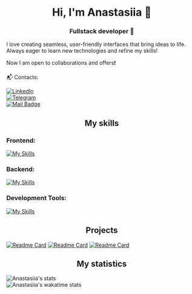 <h1 align="center">Hi, I'm Anastasiia 👋</h1>
<h3 align="center">Fullstack developer 👾</h3>


I love creating seamless, user-friendly interfaces that bring ideas to life.
Always eager to learn new technologies and refine my skills!

Now I am open to collaborations and offers❗️

📬 Contacts:  

[![LinkedIn](https://img.shields.io/badge/LinkedIn-0077B5?style=for-the-badge&logo=linkedin&logoColor=white)](https://www.linkedin.com/in/anastasiia-motsukh/)  
[![Telegram](https://img.shields.io/badge/Telegram-2CA5E0?style=for-the-badge&logo=telegram&logoColor=white)](https://t.me/AnastasiiaMotsukh)  
[![Mail Badge](https://img.shields.io/badge/Email-c0392b?style=for-the-badge&labelColor=c0392b&logo=gmail&logoColor=white)](mailto:anastasiiamotsukh@gmail.com)


<h2 align="center">My skills</h3>
<h3 align="left">Frontend:</h3>

[![My Skills](https://skillicons.dev/icons?i=html,css,js,ts,react,nextjs,redux,sass,tailwind)](https://www.linkedin.com/in/anastasiia-motsukh/)  

<h3 align="left">Backend:</h3>

[![My Skills](https://skillicons.dev/icons?i=nodejs,express,mongodb,postgres)](https://www.linkedin.com/in/anastasiia-motsukh/)  

<h3 align="left">Development Tools: </h3>

[![My Skills](https://skillicons.dev/icons?i=git,github,gitlab,vscode,postman)](https://www.linkedin.com/in/anastasiia-motsukh/)  

<h2 align="center">Projects</h3>

[![Readme Card](https://github-readme-stats.vercel.app/api/pin/?username=lizaklimova&repo=task-pro&theme=dracula)](https://github.com/lizaklimova/task-pro)
[![Readme Card](https://github-readme-stats.vercel.app/api/pin/?username=elostay&repo=goit-react-hw-08-phonebook&theme=dracula)](https://github.com/Elostay/goit-react-hw-08-phonebook)
[![Readme Card](https://github-readme-stats.vercel.app/api/pin/?username=konstantin-it-lysenko&repo=projectDreamTeamJS&theme=dracula)](https://github.com/konstantin-it-lysenko/projectDreamTeamJS)


<h2 align="center">My statistics</h3>

![Anastasiia's stats](https://github-readme-stats.vercel.app/api?username=elostay&show_icons=true&theme=dracula)  
![Anastasiia's wakatime stats](https://github-readme-stats.vercel.app/api/wakatime?username=elostay&theme=dark)

